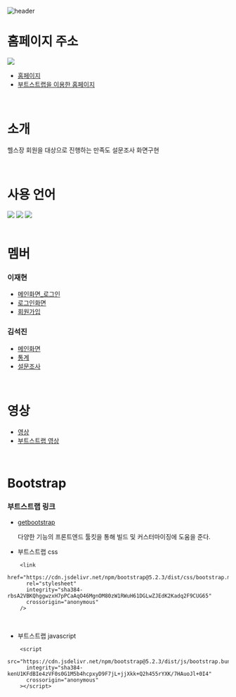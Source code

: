 ![header](https://capsule-render.vercel.app/api?type=waving&color=auto&height=200&section=header&text=Toy_project_moly&fontSize=90)

# 홈페이지 주소

<div>
<img src="https://img.shields.io/badge/HTML5-E34F26?style=flat&logo=HTML5&logoColor=white">
</div>

- [홈페이지](https://tjrwls234.github.io/Toy_project_moly/html/index.html)
- [부트스트랩을 이용한 홈페이지](https://tjrwls234.github.io/Toy_project_moly/bootstraps/index.html)
<div>
<br>
</div>

# 소개

헬스장 회원을 대상으로 진행하는 만족도 설문조사 화면구현

<div>
<br>
</div>

# 사용 언어

<div>
	<img src="https://img.shields.io/badge/HTML5-E34F26?style=flat&logo=HTML5&logoColor=white" />
	<img src="https://img.shields.io/badge/CSS3-1572B6?style=flat&logo=CSS3&logoColor=white" />
    <img src="https://img.shields.io/badge/Bootstrap-7952B3?style=flat&logo=Bootstrap&logoColor=white" />
    <br><br>
</div>

# 멤버

### 이재현

- [메인화면\_로그인](https://tjrwls234.github.io/Toy_project_moly/bootstraps/index_login.html)
- [로그인화면](https://tjrwls234.github.io/Toy_project_moly/bootstraps/login.html)
- [회원가입](https://tjrwls234.github.io/Toy_project_moly/bootstraps/moly_rule.html)

### 김석진

- [메인화면](https://tjrwls234.github.io/Toy_project_moly/bootstraps/index.html)
- [통계](https://tjrwls234.github.io/Toy_project_moly/bootstraps/statistics.html)
- [설문조사](https://tjrwls234.github.io/Toy_project_moly/bootstraps/survey.html)

<div>
<br>
</div>

# 영상

- [영상](https://www.youtube.com/watch?v=EZkkgysZjz0)
- [부트스트랩 영상](https://www.youtube.com/watch?v=XkCVrGg0qvI)

<div>
<br>
</div>

# Bootstrap

### 부트스트랩 링크

- [getbootstrap](https://getbootstrap.com/docs/5.2/getting-started/introduction/)

  다양한 기능의 프론트엔드 툴킷을 통해 빌드 및 커스터마이징에 도움을 준다.

- 부트스트랩 css

```
    <link
      href="https://cdn.jsdelivr.net/npm/bootstrap@5.2.3/dist/css/bootstrap.min.css"
      rel="stylesheet"
      integrity="sha384-rbsA2VBKQhggwzxH7pPCaAqO46MgnOM80zW1RWuH61DGLwZJEdK2Kadq2F9CUG65"
      crossorigin="anonymous"
    />
```

<div>
<br>
</div>

- 부트스트랩 javascript

```
    <script
      src="https://cdn.jsdelivr.net/npm/bootstrap@5.2.3/dist/js/bootstrap.bundle.min.js"
      integrity="sha384-kenU1KFdBIe4zVF0s0G1M5b4hcpxyD9F7jL+jjXkk+Q2h455rYXK/7HAuoJl+0I4"
      crossorigin="anonymous"
    ></script>
```
